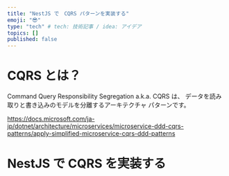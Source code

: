 ```yaml
---
title: "NestJS で　CQRS パターンを実装する"
emoji: "😎"
type: "tech" # tech: 技術記事 / idea: アイデア
topics: []
published: false
---
```


# CQRS とは？

Command Query Responsibility Segregation a.k.a. CQRS は、 データを読み取りと書き込みのモデルを分離するアーキテクチャ パターンです。

https://docs.microsoft.com/ja-jp/dotnet/architecture/microservices/microservice-ddd-cqrs-patterns/apply-simplified-microservice-cqrs-ddd-patterns


# NestJS で CQRS を実装する

